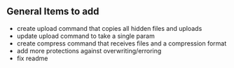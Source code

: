 ## General Items to add
- create upload command that copies all hidden files and uploads
- update upload command to take a single param
- create compress command that receives files and a compression format
- add more protections against overwriting/erroring
- fix readme
